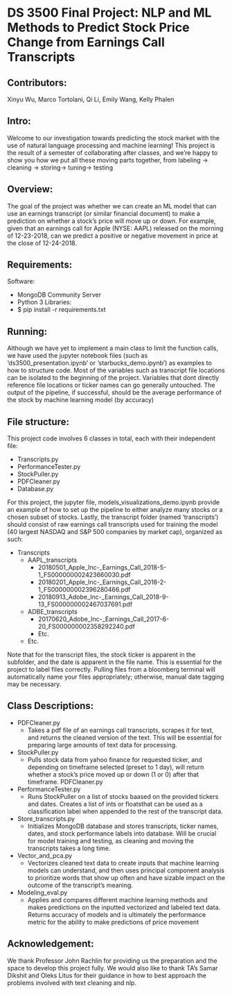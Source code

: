 # DS 3500 Final Project: NLP and ML Methods to Predict Stock Price Change from Earnings Call Transcripts

## Contributors: 
Xinyu Wu, Marco Tortolani, Qi Li, Emily Wang, Kelly Phalen

## Intro:
Welcome to our investigation towards predicting the stock market with the use of natural language processing and machine learning! This project is the result of a semester of collaborating after classes, and we’re happy to show you how we put all these moving parts together, from labeling -> cleaning -> storing-> tuning-> testing

## Overview:
The goal of the project was whether we can create an ML model that can use an earnings transcript (or similar financial document) to make a prediction on whether a stock’s price will move up or down. For example, given that an earnings call for Apple (NYSE: AAPL) released on the morning of 12-23-2018, can we predict a positive or negative movement in price at the close of 12-24-2018. 

## Requirements:
Software:
- MongoDB Community Server
- Python 3
Libraries: 
- $ pip install -r requirements.txt

## Running:
Although we have yet to implement a main class to limit the function calls, we have used the jupyter notebook files (such as ‘ds3500_presentation.ipynb’ or ‘starbucks_demo.ipynb’) as examples to how to structure code. Most of the variables such as transcript file locations can be isolated to the beginning of the project. Variables that dont directly reference file locations or ticker names can go generally untouched. The output of the pipeline, if successful, should be the average performance of the stock by machine learning model (by accuracy)


## File structure:
This project code involves 6 classes in total, each with their independent file:
- Transcripts.py
- PerformanceTester.py
- StockPuller.py
- PDFCleaner.py
- Database.py

For this project, the jupyter file, models_visualizations_demo.ipynb provide an example of how to set up the pipeline to either analyze many stocks or a chosen subset of stocks. Lastly, the transcript folder (named ‘transcripts’) should consist of raw earnings call transcripts used for training the model (40 largest NASDAQ and S&P 500 companies by market cap), organized as such: 
- Transcripts
  - AAPL_transcripts
    - 20180501_Apple_Inc-_Earnings_Call_2018-5-1_FS000000002423660030.pdf
    - 20180201_Apple_Inc-_Earnings_Call_2018-2-1_FS000000002396280466.pdf
    - 20180913_Adobe_Inc-_Earnings_Call_2018-9-13_FS000000002467037691.pdf
  - ADBE_transcripts
    - 20170620_Adobe_Inc-_Earnings_Call_2017-6-20_FS000000002358292240.pdf
    - Etc.
  - Etc.

Note that for the transcript files, the stock ticker is apparent in the subfolder, and the date is apparent in the file name. This is essential for the project to label files correctly. Pulling files from a bloomberg terminal will automatically name your files appropriately; otherwise, manual date tagging may be necessary.

## Class Descriptions:
- PDFCleaner.py
    - Takes a pdf file of an earnings call transcripts, scrapes it for text, and returns the cleaned version of the text. This will be essential for preparing large amounts of text data for processing.
- StockPuller.py
    - Pulls stock data from yahoo finance for requested ticker, and depending on timeframe selected (preset to 1 day), will return whether a stock’s price moved up or down (1 or 0) after that timeframe.
PDFCleaner.py
- PerformanceTester.py
    - Runs StockPuller on a list of stocks baased on the provided tickers and dates. Creates a list of ints or floatsthat can be used as a classification label when appended to the rest of the transcript data.
- Store_transcripts.py
    - Initializes MongoDB database and stores transcripts, ticker names, dates, and stock performance labels into database. Will be crucial for model training and testing, as cleaning and moving the transcripts takes a long time.
- Vector_and_pca.py
    - Vectorizes cleaned text data to create inputs that machine learning models can understand, and then uses principal component analysis to prioritize words that show up often and have sizable impact on the outcome of the transcript’s meaning.
- Modeling_eval.py
    - Applies and compares different machine learning methods and makes predictions on the inputted vectorized and labeled text data. Returns accuracy of models and is ultimately the performance metric for the ability to make predictions of price movement

## Acknowledgement:
We thank Professor John Rachlin for providing us the preparation and the space to develop this project fully. We would also like to thank TA’s Samar Dikshit and Oleks Litus for their guidance in how to best approach the problems involved with text cleaning and nlp.
